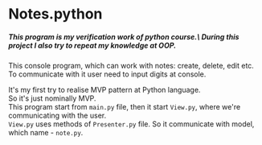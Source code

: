 <h1>Notes.python</h1>

<h5>This program is my verification work of python course.\
During this project I also try to repeat my knowledge at OOP. </h5>

This console program, which can work with notes: create, delete, edit etc.
To communicate with it user need to input digits at console. 

It's my first try to realise MVP pattern at Python language. \
So it's just nominally MVP. \
This program start from `main.py` file, then it start `View.py`, where we're communicating with the user. \
`View.py` uses methods of `Presenter.py` file. So it communicate with model, which name - `note.py`.




